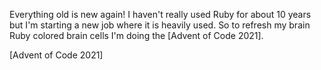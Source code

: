 Everything old is new again! I haven't really used Ruby for about 10 years but
I'm starting a new job where it is heavily used. So to refresh my brain Ruby
colored brain cells I'm doing the [Advent of Code 2021].

[Advent of Code 2021]
